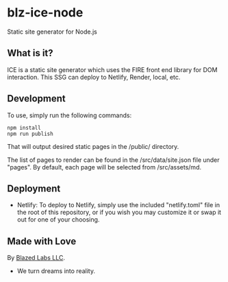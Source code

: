 # blz-ice-node
Static site generator for Node.js

## What is it?

ICE is a static site generator which uses the FIRE front end library for DOM interaction. This SSG can deploy to Netlify, Render, local, etc.

## Development

To use, simply run the following commands:

```shell
npm install
npm run publish
```

That will output desired static pages in the /public/ directory.

The list of pages to render can be found in the /src/data/site.json file under "pages". By default, each page will be selected from /src/assets/md.

## Deployment

* Netlify: To deploy to Netlify, simply use the included "netlify.toml" file in the root of this repository, or if you wish you may customize it or swap it out for one of your choosing.

## Made with Love

By [Blazed Labs LLC](https://blazedlabs.com/). 
* We turn dreams into reality.